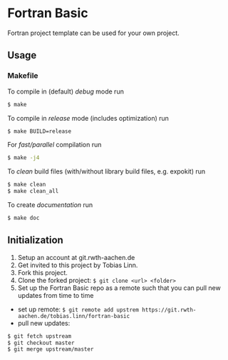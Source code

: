 # Fortran Basic

Fortran project template can be used for your own project.

## Usage
### Makefile
To compile in (default) *debug* mode run
```bash
$ make
```

To compile in *release* mode (includes optimization) run
```bash
$ make BUILD=release
```

For *fast/parallel* compilation run
```bash
$ make -j4
```

To *clean* build files (with/without library build files, e.g. expokit) run
```bash
$ make clean
$ make clean_all
```

To create *documentation* run
```bash
$ make doc
```

## Initialization
1. Setup an account at git.rwth-aachen.de
2. Get invited to this project by Tobias Linn.
3. Fork this project.
4. Clone the forked project: `$ git clone <url> <folder>`
5. Set up the Fortran Basic repo as a remote such that you can pull new updates from time to time
  * set up remote: `$ git remote add upstrem https://git.rwth-aachen.de/tobias.linn/fortran-basic`
  * pull new updates:
```bash
$ git fetch upstream
$ git checkout master
$ git merge upstream/master
```
